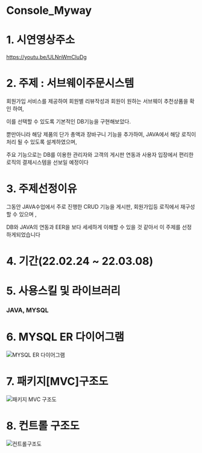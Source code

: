 # Console_Myway

# 1. 시연영상주소
https://youtu.be/ULNnWmCluDg

# 2. 주제 : 서브웨이주문시스템

회원가입 서비스를 제공하여 회원별 리뷰작성과 회원이 원하는 서브웨이 추천상품을 확인 하여,

이를 선택할 수 있도록 기본적인 DB기능을 구현해보았다.

뿐만아니라 해당 제품의 단가 총액과 장바구니 기능을 추가하여, JAVA에서 해당 로직이 처리 될 수 있도록 설계하였으며, 

주요 기능으로는 DB를 이용한 관리자와 고객의 게시판 연동과 사용자 입장에서 편리한 로직의 결제시스템을 선보일 예정이다


# 3. 주제선정이유
그동안 JAVA수업에서 주로 진행한 CRUD 기능을 게시판, 회원가입등 로직에서 재구성 할 수 있으며 ,

DB와 JAVA의 연동과 EER을 보다 세세하게 이해할 수 있을 것 같아서 이 주제를 선정하게되었습니다

# 4. 기간(22.02.24 ~ 22.03.08)

# 5. 사용스킬 및 라이브러리
### JAVA, MYSQL

# 6. MYSQL ER 다이어그램
![MYSQL ER 다이어그램](https://user-images.githubusercontent.com/121651511/221502785-1da69d39-f5b9-49b5-a3f2-8bc5da73e8bd.jpg)

# 7. 패키지[MVC]구조도
![패키지 MVC 구조도](https://user-images.githubusercontent.com/121651511/221502744-7945e9a5-985d-4557-aabd-f5ada6195dcc.png)

# 8. 컨트롤 구조도
![컨트롤구조도](https://user-images.githubusercontent.com/121651511/221502650-c32a14f4-0c4a-4da4-b8c8-2b1890723c7c.png)


